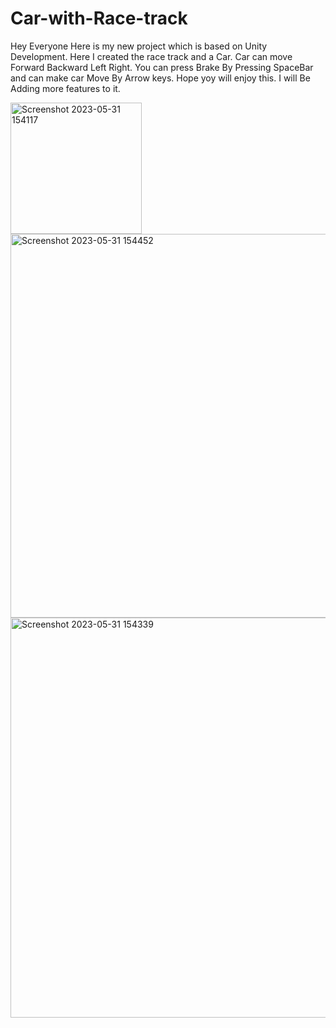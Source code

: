 # Car-with-Race-track
Hey Everyone Here is my new project which is based on Unity Development.
Here I created the race track and a Car.
Car can move Forward Backward Left Right. You can press Brake By Pressing SpaceBar and can make car Move By Arrow keys.
Hope yoy will enjoy this.
I will Be Adding more features to it.


<img width="210" alt="Screenshot 2023-05-31 154117" src="https://github.com/aryan327/Car-with-Race-track-/assets/82660401/d9e8f12c-d34f-4ea7-9617-2ebbf853b35c">
<img width="614" alt="Screenshot 2023-05-31 154452" src="https://github.com/aryan327/Car-with-Race-track-/assets/82660401/21fbbc9e-f096-4af9-8cee-058fda5af706">
<img width="640" alt="Screenshot 2023-05-31 154339" src="https://github.com/aryan327/Car-with-Race-track-/assets/82660401/65514e2b-ab7a-44b8-aaf8-a4d17aef717a">
